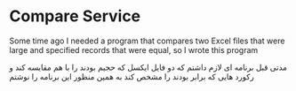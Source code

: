 # Compare Service

Some time ago I needed a program that compares two Excel files that were large and specified records that were equal, so I wrote this program



مدتی قبل برنامه ای لازم داشتم  که دو فایل ایکسل که حجیم بودند را با هم مقایسه کند و رکورد هایی که برابر بودند را مشخص کند به همین منظور این برنامه را نوشتم